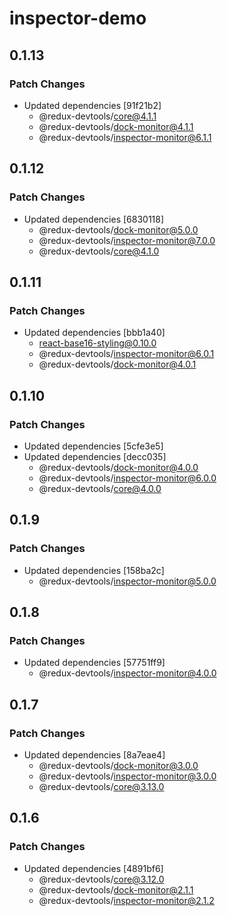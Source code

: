 # inspector-demo

## 0.1.13

### Patch Changes

- Updated dependencies [91f21b2]
  - @redux-devtools/core@4.1.1
  - @redux-devtools/dock-monitor@4.1.1
  - @redux-devtools/inspector-monitor@6.1.1

## 0.1.12

### Patch Changes

- Updated dependencies [6830118]
  - @redux-devtools/dock-monitor@5.0.0
  - @redux-devtools/inspector-monitor@7.0.0
  - @redux-devtools/core@4.1.0

## 0.1.11

### Patch Changes

- Updated dependencies [bbb1a40]
  - react-base16-styling@0.10.0
  - @redux-devtools/inspector-monitor@6.0.1
  - @redux-devtools/dock-monitor@4.0.1

## 0.1.10

### Patch Changes

- Updated dependencies [5cfe3e5]
- Updated dependencies [decc035]
  - @redux-devtools/dock-monitor@4.0.0
  - @redux-devtools/inspector-monitor@6.0.0
  - @redux-devtools/core@4.0.0

## 0.1.9

### Patch Changes

- Updated dependencies [158ba2c]
  - @redux-devtools/inspector-monitor@5.0.0

## 0.1.8

### Patch Changes

- Updated dependencies [57751ff9]
  - @redux-devtools/inspector-monitor@4.0.0

## 0.1.7

### Patch Changes

- Updated dependencies [8a7eae4]
  - @redux-devtools/dock-monitor@3.0.0
  - @redux-devtools/inspector-monitor@3.0.0
  - @redux-devtools/core@3.13.0

## 0.1.6

### Patch Changes

- Updated dependencies [4891bf6]
  - @redux-devtools/core@3.12.0
  - @redux-devtools/dock-monitor@2.1.1
  - @redux-devtools/inspector-monitor@2.1.2
